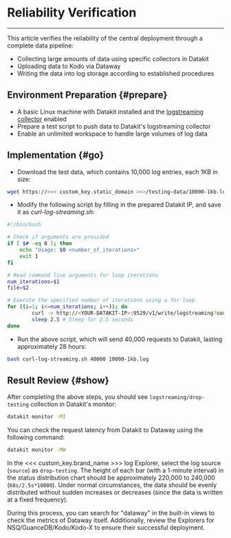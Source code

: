 # Reliability Verification
---

This article verifies the reliability of the central deployment through a complete data pipeline:

- Collecting large amounts of data using specific collectors in Datakit
- Uploading data to Kodo via Dataway
- Writing the data into log storage according to established procedures

## Environment Preparation {#prepare}

- A basic Linux machine with Datakit installed and the [logstreaming collector](../integrations/logstreaming.md) enabled
- Prepare a test script to push data to Datakit's logstreaming collector
- Enable an unlimited workspace to handle large volumes of log data

## Implementation {#go}

- Download the test data, which contains 10,000 log entries, each 1KB in size:

```bash
wget https://<<< custom_key.static_domain >>>/testing-data/10000-1kb.log
```

- Modify the following script by filling in the prepared Datakit IP, and save it as *curl-log-streaming.sh*:

```bash
#!/bin/bash

# Check if arguments are provided
if [ $# -eq 0 ]; then
    echo "Usage: $0 <number_of_iterations>"
    exit 1
fi

# Read command line arguments for loop iterations
num_iterations=$1
file=$2

# Execute the specified number of iterations using a for loop
for ((i=1; i<=num_iterations; i++)); do
		curl -v http://<YOUR-DATAKIT-IP>:9529/v1/write/logstreaming?source=drop-testing --data-binary "@$2"
        sleep 2.5 # Sleep for 2.5 seconds
done
```

- Run the above script, which will send 40,000 requests to Datakit, lasting approximately 28 hours:

```bash
bash curl-log-streaming.sh 40000 10000-1kb.log
```

## Result Review {#show}

After completing the above steps, you should see `logstreaming/drop-testing` collection in Datakit's monitor:

```bash
datakit monitor -MI
```

You can check the request latency from Datakit to Dataway using the following command:

```bash
datakit monitor -MW
```

In the <<< custom_key.brand_name >>> log Explorer, select the log source (`source`) as `drop-testing`. The height of each bar (with a 1-minute interval) in the status distribution chart should be approximately 220,000 to 240,000 (`60s/2.5s*10000`). Under normal circumstances, the data should be evenly distributed without sudden increases or decreases (since the data is written at a fixed frequency).

During this process, you can search for "dataway" in the built-in views to check the metrics of Dataway itself. Additionally, review the Explorers for NSQ/GuanceDB/Kodo/Kodo-X to ensure their successful deployment.